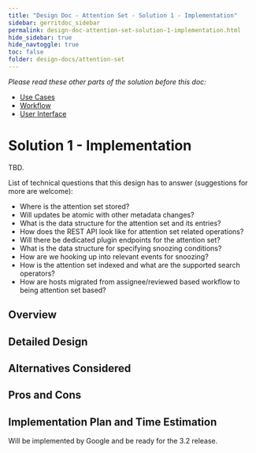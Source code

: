 ```yaml
---
title: "Design Doc - Attention Set - Solution 1 - Implementation"
sidebar: gerritdoc_sidebar
permalink: design-doc-attention-set-solution-1-implementation.html
hide_sidebar: true
hide_navtoggle: true
toc: false
folder: design-docs/attention-set
---
```


*Please read these other parts of the solution before this doc:*

*   [Use Cases](use-cases.md)
*   [Workflow](solution-1-workflow.md)
*   [User Interface](solution-1-user-interface.md)

# Solution 1 - Implementation

TBD.

List of technical questions that this design has to answer (suggestions for more are welcome):

*   Where is the attention set stored?
*   Will updates be atomic with other metadata changes?
*   What is the data structure for the attention set and its entries?
*   How does the REST API look like for attention set related operations?
*   Will there be dedicated plugin endpoints for the attention set?
*   What is the data structure for specifying snoozing conditions?
*   How are we hooking up into relevant events for snoozing?
*   How is the attention set indexed and what are the supported search operators?
*   How are hosts migrated from assignee/reviewed based workflow to being attention set based?

## <a id="overview">Overview

## <a id="detailed-design">Detailed Design

## <a id="alternatives-considered">Alternatives Considered

## <a id="pros-and-cons">Pros and Cons

## <a id="implementation">Implementation Plan and Time Estimation

Will be implemented by Google and be ready for the 3.2 release.
